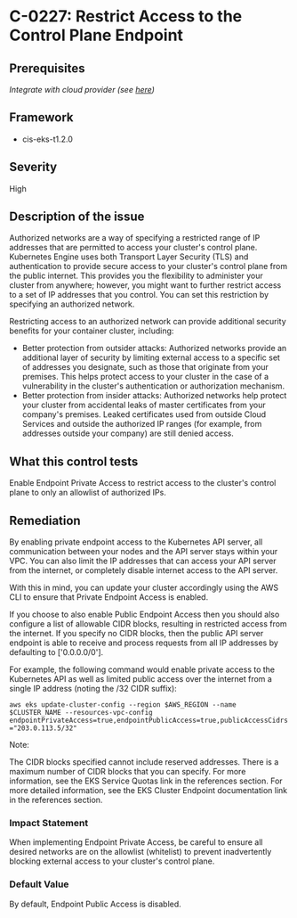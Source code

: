 # C-0227: Restrict Access to the Control Plane Endpoint

## Prerequisites
 *Integrate with cloud provider (see [here](https://hub.armosec.io/docs/kubescape-integration-with-cloud-providers))*
 
## Framework
* cis-eks-t1.2.0
 
## Severity
High

## Description of the issue
Authorized networks are a way of specifying a restricted range of IP addresses that are permitted to access your cluster's control plane. Kubernetes Engine uses both Transport Layer Security (TLS) and authentication to provide secure access to your cluster's control plane from the public internet. This provides you the flexibility to administer your cluster from anywhere; however, you might want to further restrict access to a set of IP addresses that you control. You can set this restriction by specifying an authorized network.

 Restricting access to an authorized network can provide additional security benefits for your container cluster, including:

 * Better protection from outsider attacks: Authorized networks provide an additional layer of security by limiting external access to a specific set of addresses you designate, such as those that originate from your premises. This helps protect access to your cluster in the case of a vulnerability in the cluster's authentication or authorization mechanism.
* Better protection from insider attacks: Authorized networks help protect your cluster from accidental leaks of master certificates from your company's premises. Leaked certificates used from outside Cloud Services and outside the authorized IP ranges (for example, from addresses outside your company) are still denied access.
 
## What this control tests 
Enable Endpoint Private Access to restrict access to the cluster's control plane to only an allowlist of authorized IPs.
 
## Remediation
By enabling private endpoint access to the Kubernetes API server, all communication between your nodes and the API server stays within your VPC. You can also limit the IP addresses that can access your API server from the internet, or completely disable internet access to the API server.

 With this in mind, you can update your cluster accordingly using the AWS CLI to ensure that Private Endpoint Access is enabled.

 If you choose to also enable Public Endpoint Access then you should also configure a list of allowable CIDR blocks, resulting in restricted access from the internet. If you specify no CIDR blocks, then the public API server endpoint is able to receive and process requests from all IP addresses by defaulting to ['0.0.0.0/0'].

 For example, the following command would enable private access to the Kubernetes API as well as limited public access over the internet from a single IP address (noting the /32 CIDR suffix):

 `aws eks update-cluster-config --region $AWS_REGION --name $CLUSTER_NAME --resources-vpc-config endpointPrivateAccess=true,endpointPublicAccess=true,publicAccessCidrs="203.0.113.5/32"`

 Note:

 The CIDR blocks specified cannot include reserved addresses.
There is a maximum number of CIDR blocks that you can specify. For more information, see the EKS Service Quotas link in the references section.
For more detailed information, see the EKS Cluster Endpoint documentation link in the references section.
 
### Impact Statement
When implementing Endpoint Private Access, be careful to ensure all desired networks are on the allowlist (whitelist) to prevent inadvertently blocking external access to your cluster's control plane.
 
### Default Value
By default, Endpoint Public Access is disabled.
 
